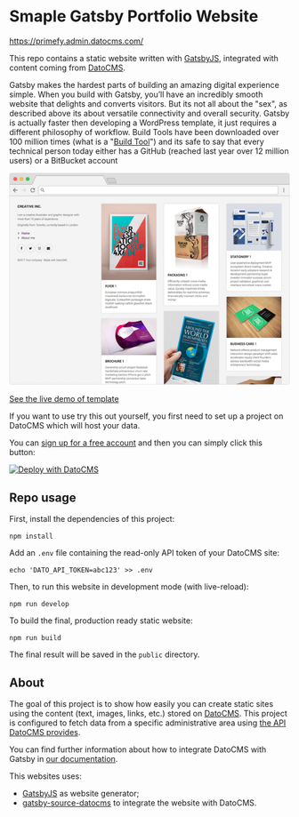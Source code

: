 # Smaple Gatsby Portfolio Website
https://primefy.admin.datocms.com/

This repo contains a static website written with [GatsbyJS](https://www.gatsbyjs.org/), integrated with content coming from [DatoCMS](https://www.datocms.com).


Gatsby makes the hardest parts of building an amazing digital experience simple. When you build with Gatsby, you’ll have an incredibly smooth website that delights and converts visitors. But its not all about the "sex", as described above its about versatile connectivity and overall security. Gatsby is actually faster then developing a WordPress template, it just requires a different philosophy of workflow. Build Tools have been downloaded over 100 million times (what is a "[Build Tool](https://stackoverflow.com/questions/7249871/what-is-a-build-tool)") and its safe to say that every technical person today either has a GitHub (reached last year over 12 million users) or a BitBucket account


![Preview](preview.png)



[See the live demo of template](https://demo-datocms-gatsby.netlify.com/)

If you want to use try this out yourself, you first need to set up a project on DatoCMS which will host your data.

You can [sign up for a free account](https://dashboard.datocms.com/signup) and then you can simply click this button:

[![Deploy with DatoCMS](https://dashboard.datocms.com/deploy/button.svg)](https://dashboard.datocms.com/projects/new-from-template/static-website/gatsby-portfolio)

## Repo usage

First, install the dependencies of this project:

```
npm install
```

Add an `.env` file containing the read-only API token of your DatoCMS site:

```
echo 'DATO_API_TOKEN=abc123' >> .env
```

Then, to run this website in development mode (with live-reload):

```
npm run develop
```

To build the final, production ready static website:

```
npm run build
```

The final result will be saved in the `public` directory.

## About

The goal of this project is to show how easily you can create static sites using the content (text, images, links, etc.) stored on [DatoCMS](https://www.datocms.com). This project is configured to fetch data from a specific administrative area using [the API DatoCMS provides](https://www.datocms.com/docs/content-management-api).

You can find further information about how to integrate DatoCMS with Gatsby in [our documentation](https://www.datocms.com/docs/static-generators/gatsbyjs).

This websites uses:

- [GatsbyJS](https://github.com/gatsbyjs/gatsby) as website generator;
- [gatsby-source-datocms](https://github.com/datocms/gatsby-source-datocms) to integrate the website with DatoCMS.
